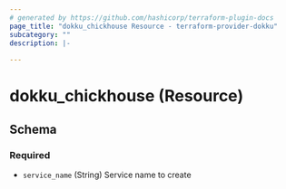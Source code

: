 ```yaml
---
# generated by https://github.com/hashicorp/terraform-plugin-docs
page_title: "dokku_chickhouse Resource - terraform-provider-dokku"
subcategory: ""
description: |-
  
---
```


# dokku_chickhouse (Resource)





<!-- schema generated by tfplugindocs -->
## Schema

### Required

- `service_name` (String) Service name to create


